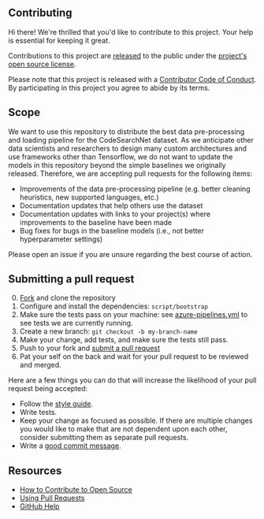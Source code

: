 ## Contributing

[fork]: https://help.github.com/articles/fork-a-repo/
[pr]: https://help.github.com/articles/creating-a-pull-request/
[style]: https://www.python.org/dev/peps/pep-0008/
[code-of-conduct]: CODE_OF_CONDUCT.md
[azurepipelines]: azure-pipelines.yml
[benchmark]: BENCHMARK.md

Hi there! We're thrilled that you'd like to contribute to this project. Your help is essential for keeping it great.

Contributions to this project are [released](https://help.github.com/articles/github-terms-of-service/#6-contributions-under-repository-license) to the public under the [project's open source license](LICENSE).

Please note that this project is released with a [Contributor Code of Conduct][code-of-conduct]. By participating in this project you agree to abide by its terms.

## Scope

We want to use this repository to distribute the best data pre-processing and loading pipeline for the CodeSearchNet dataset.
As we anticipate other data scientists and researchers to design many custom architectures and use frameworks other than Tensorflow, we do not want to update the models in this repository beyond the simple baselines we originally released.
Therefore, we are accepting pull requests for the following items:

- Improvements of the data pre-processing pipeline (e.g. better cleaning heuristics, new supported languages, etc.)
- Documentation updates that help others use the dataset
- Documentation updates with links to your project(s) where improvements to the baseline have been made
- Bug fixes for bugs in the baseline models (i.e., not better hyperparameter settings)

Please open an issue if you are unsure regarding the best course of action.  

## Submitting a pull request

0. [Fork][fork] and clone the repository
0. Configure and install the dependencies: `script/bootstrap`
0. Make sure the tests pass on your machine: see [azure-pipelines.yml][azurepipelines] to see tests we are currently running.
0. Create a new branch: `git checkout -b my-branch-name`
0. Make your change, add tests, and make sure the tests still pass.
0. Push to your fork and [submit a pull request][pr]
0. Pat your self on the back and wait for your pull request to be reviewed and merged.

Here are a few things you can do that will increase the likelihood of your pull request being accepted:

- Follow the [style guide][style].
- Write tests.
- Keep your change as focused as possible. If there are multiple changes you would like to make that are not dependent upon each other, consider submitting them as separate pull requests.
- Write a [good commit message](http://tbaggery.com/2008/04/19/a-note-about-git-commit-messages.html).

## Resources

- [How to Contribute to Open Source](https://opensource.guide/how-to-contribute/)
- [Using Pull Requests](https://help.github.com/articles/about-pull-requests/)
- [GitHub Help](https://help.github.com)
